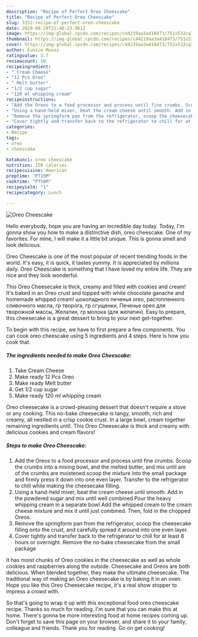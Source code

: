 ```yaml
---
description: "Recipe of Perfect Oreo Cheescake"
title: "Recipe of Perfect Oreo Cheescake"
slug: 3152-recipe-of-perfect-oreo-cheescake
date: 2020-08-29T21:48:23.961Z
image: https://img-global.cpcdn.com/recipes/c44219aa3a418473/751x532cq70/oreo-cheescake-recipe-main-photo.jpg
thumbnail: https://img-global.cpcdn.com/recipes/c44219aa3a418473/751x532cq70/oreo-cheescake-recipe-main-photo.jpg
cover: https://img-global.cpcdn.com/recipes/c44219aa3a418473/751x532cq70/oreo-cheescake-recipe-main-photo.jpg
author: Eunice Munoz
ratingvalue: 3.7
reviewcount: 10
recipeingredient:
- " Cream Cheese"
- "12 Pcs Oreo"
- " Melt butter"
- "1/2 cup sugar"
- "120 ml whipping cream"
recipeinstructions:
- "Add the Oreos to a food processor and process until fine crumbs. Scoop the crumbs into a mixing bowl, and the melted butter, and mix until are of the crumbs are moistened.scoop the mixture into the small package and firmly press it down into one even layer. Transfer to the refrigerator to chill while making the cheesecake filling."
- "Using a hand-held mixer, beat the cream cheese until smooth. Add in the powdered sugar and mix until well combined.Pour the heavy whipping cream in a separate bowl.Add the whipped cream to the cream cheese mixture and mix it until just combined. Then, fold in the chopped Oreos."
- "Remove the springform pan from the refrigerator, scoop the cheesecake filling onto the crust, and carefully spread it around into one even layer."
- "Cover tightly and transfer back to the refrigerator to chill for at least 8 hours or overnight. Remove the no-bake cheesecake from the small package"
categories:
- Recipe
tags:
- oreo
- cheescake

katakunci: oreo cheescake 
nutrition: 150 calories
recipecuisine: American
preptime: "PT15M"
cooktime: "PT58M"
recipeyield: "1"
recipecategory: Lunch

---
```



![Oreo Cheescake](https://img-global.cpcdn.com/recipes/c44219aa3a418473/751x532cq70/oreo-cheescake-recipe-main-photo.jpg)

Hello everybody, hope you are having an incredible day today. Today, I'm gonna show you how to make a distinctive dish, oreo cheescake. One of my favorites. For mine, I will make it a little bit unique. This is gonna smell and look delicious.

Oreo Cheescake is one of the most popular of recent trending foods in the world. It's easy, it is quick, it tastes yummy. It is appreciated by millions daily. Oreo Cheescake is something that I have loved my entire life. They are nice and they look wonderful.

This Oreo Cheesecake is thick, creamy and filled with cookies and cream! It&#39;s baked in an Oreo crust and topped with white chocolate ganache and homemade whipped cream! шоколадного печенья oreo, растопленного сливочного масла, гр творога, гр сгущенки, Печенье орео для творожной массы, Желатин, гр молока (для желатин). Easy to prepare, this cheesecake is a great dessert to bring to your next get-together.


To begin with this recipe, we have to first prepare a few components. You can cook oreo cheescake using 5 ingredients and 4 steps. Here is how you cook that.

<!--inarticleads1-->

##### The ingredients needed to make Oreo Cheescake:

1. Take  Cream Cheese
1. Make ready 12 Pcs Oreo
1. Make ready  Melt butter
1. Get 1/2 cup sugar
1. Make ready 120 ml whipping cream


Oreo cheesecake is a crowd-pleasing dessert that doesn&#39;t require a stove or any cooking. This no-bake cheesecake is tangy, smooth, rich and creamy, all nestled in a crisp cookie crust. In a large bowl, cream together remaining ingredients until. This Oreo Cheesecake is thick and creamy with delicious cookies and cream flavors! 

<!--inarticleads2-->

##### Steps to make Oreo Cheescake:

1. Add the Oreos to a food processor and process until fine crumbs. Scoop the crumbs into a mixing bowl, and the melted butter, and mix until are of the crumbs are moistened.scoop the mixture into the small package and firmly press it down into one even layer. Transfer to the refrigerator to chill while making the cheesecake filling.
1. Using a hand-held mixer, beat the cream cheese until smooth. Add in the powdered sugar and mix until well combined.Pour the heavy whipping cream in a separate bowl.Add the whipped cream to the cream cheese mixture and mix it until just combined. Then, fold in the chopped Oreos.
1. Remove the springform pan from the refrigerator, scoop the cheesecake filling onto the crust, and carefully spread it around into one even layer.
1. Cover tightly and transfer back to the refrigerator to chill for at least 8 hours or overnight. Remove the no-bake cheesecake from the small package


It has moist chunks of Oreo cookies in the cheesecake as well as whole cookies and raspberries along the outside. Cheesecake and Oreos are both delicious. When blended together, they make the ultimate cheesecake. The traditional way of making an Oreo cheesecake is by baking it in an oven. Hope you like this Oreo Cheesecake recipe, it&#39;s a real show stopper to impress a crowd with. 

So that's going to wrap it up with this exceptional food oreo cheescake recipe. Thanks so much for reading. I'm sure that you can make this at home. There's gonna be more interesting food at home recipes coming up. Don't forget to save this page on your browser, and share it to your family, colleague and friends. Thank you for reading. Go on get cooking!
